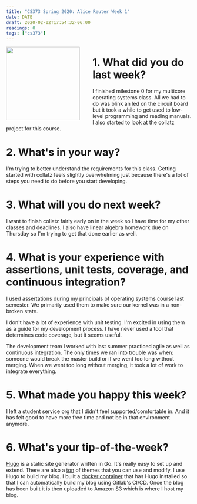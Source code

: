 ```yaml
---
title: "CS373 Spring 2020: Alice Reuter Week 1"
date: DATE
draft: 2020-02-02T17:54:32-06:00
readings: 0
tags: ["cs373"]
---
```



<img src="/img/cs373/linkedin.png" width="200" align="left" style="padding-right:2rem" />

# 1. What did you do last week?
I finished milestone 0 for my multicore operating systems class. All we had to do was blink an led on the circuit board but it took a while to get used to low-level programming and reading manuals. I also started to look at the collatz project for this course. 

# 2. What's in your way?
I'm trying to better understand the requirements for this class. Getting started with collatz feels slightly overwhelming just because there's a lot of steps you need to do before you start developing.

# 3. What will you do next week?

I want to finish collatz fairly early on in the week so I have time for my other classes and deadlines. I also have linear algebra homework due on Thursday so I'm trying to get that done earlier as well.

# 4. What is your experience with assertions, unit tests, coverage, and continuous integration?
I used assertations during my principals of operating systems course last semester. We primarily used them to make sure our kernel was in a non-broken state.

I don't have a lot of experience with unit testing. I'm excited in using them as a guide for my development process. I have never used a tool that determines code coverage, but it seems useful.

The development team I worked with last summer practiced agile as well as continuous integration. The only times we ran into trouble was when: someone would break the master build or if we went too long without merging. When we went too long without merging, it took a lot of work to integrate everything.

# 5. What made you happy this week?
I left a student service org that I didn't feel supported/comfortable in. And it has felt good to have more free time and not be in that environment anymore.

# 6. What's your tip-of-the-week?
[Hugo](https://gohugo.io) is a static site generator written in Go. It's really easy to set up and extend. There are also a [ton](https://themes.gohugo.io) of themes that you can use and modify. I use Hugo to build my blog. I built a [docker container](https://hub.docker.com/r/alicelambda/hugo) that has Hugo installed so that I can automatically build my blog using Gitlab's CI/CD. Once the blog has been built it is then uploaded to Amazon S3 which is where I host my blog.

